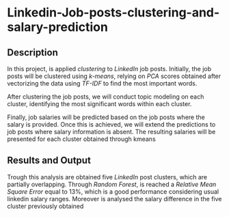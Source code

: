 # Linkedin-Job-posts-clustering-and-salary-prediction

## Description

In this project, is applied *clustering* to *LinkedIn* job posts. Initially, the job posts will be clustered using *k-means*, relying on *PCA* scores obtained after vectorizing the data using *TF-IDF* to find the most important words.

After clustering the job posts, we will conduct topic modeling on each cluster, identifying the most significant words within each cluster.

Finally, job salaries will be predicted based on the job posts where the salary is provided. Once this is achieved, we will extend the predictions to job posts where salary information is absent. The resulting salaries will be presented for each cluster obtained through kmeans


## Results and Output

Trough this analysis are obtained five *LinkedIn* post clusters, which are partially overlapping. 
Through *Random Forest*, is reached a *Relative Mean Square Error* equal to 13%, which is a good performance considering usual linkedin salary ranges. 
Moreover is analysed the salary difference in the five cluster previously obtained
